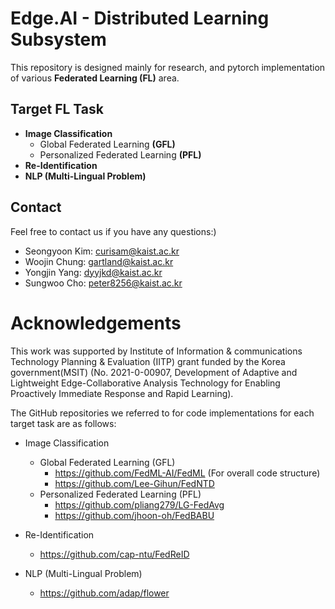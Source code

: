 # Edge.AI - Distributed Learning Subsystem 

This repository is designed mainly for research, and pytorch implementation of various **Federated Learning (FL)** area.

## Target FL Task 
- **Image Classification**
	- Global Federated Learning **(GFL)**
	- Personalized Federated Learning **(PFL)**
- **Re-Identification**
- **NLP (Multi-Lingual Problem)**

## Contact 
Feel free to contact us if you have any questions:)

- Seongyoon Kim: curisam@kaist.ac.kr
- Woojin Chung: gartland@kaist.ac.kr
- Yongjin Yang: dyyjkd@kaist.ac.kr
- Sungwoo Cho: peter8256@kaist.ac.kr 


# Acknowledgements
This work was supported by Institute of Information & communications Technology Planning & Evaluation (IITP) grant funded by the Korea government(MSIT) (No. 2021-0-00907, Development of Adaptive and Lightweight Edge-Collaborative Analysis Technology for Enabling Proactively Immediate Response and Rapid Learning).


The GitHub repositories we referred to for code implementations for each target task are as follows:


- Image Classification
	- Global Federated Learning (GFL)
		- https://github.com/FedML-AI/FedML (For overall code structure)
		- https://github.com/Lee-Gihun/FedNTD
	- Personalized Federated Learning (PFL)
		- https://github.com/pliang279/LG-FedAvg 
		-  https://github.com/jhoon-oh/FedBABU

- Re-Identification
	- https://github.com/cap-ntu/FedReID
- NLP (Multi-Lingual Problem)
	- https://github.com/adap/flower
